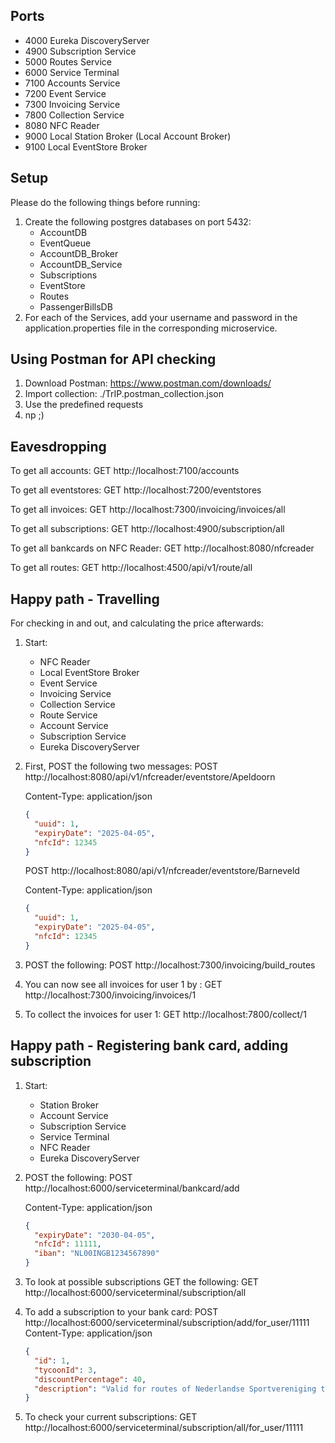 ## Ports

- 4000 Eureka DiscoveryServer
- 4900 Subscription Service
- 5000 Routes Service
- 6000 Service Terminal
- 7100 Accounts Service
- 7200 Event Service
- 7300 Invoicing Service
- 7800 Collection Service
- 8080 NFC Reader
- 9000 Local Station Broker (Local Account Broker)
- 9100 Local EventStore Broker

## Setup

Please do the following things before running:

1. Create the following postgres databases on port 5432:
   - AccountDB
   - EventQueue
   - AccountDB_Broker
   - AccountDB_Service
   - Subscriptions
   - EventStore
   - Routes
   - PassengerBillsDB
2. For each of the Services, add your username and password in the application.properties file in the corresponding microservice.

## Using Postman for API checking

1. Download Postman: https://www.postman.com/downloads/
2. Import collection: ./TrIP.postman_collection.json
3. Use the predefined requests
4. np ;)

## Eavesdropping

To get all accounts: GET http://localhost:7100/accounts

To get all eventstores: GET http://localhost:7200/eventstores

To get all invoices: GET http://localhost:7300/invoicing/invoices/all

To get all subscriptions: GET http://localhost:4900/subscription/all

To get all bankcards on NFC Reader: GET http://localhost:8080/nfcreader

To get all routes: GET http://localhost:4500/api/v1/route/all

## Happy path - Travelling

For checking in and out, and calculating the price afterwards:

1. Start:

   - NFC Reader
   - Local EventStore Broker
   - Event Service
   - Invoicing Service
   - Collection Service
   - Route Service
   - Account Service
   - Subscription Service
   - Eureka DiscoveryServer

2. First, POST the following two messages:
   POST http://localhost:8080/api/v1/nfcreader/eventstore/Apeldoorn

   Content-Type: application/json

   ```json
   {
     "uuid": 1,
     "expiryDate": "2025-04-05",
     "nfcId": 12345
   }
   ```

   POST http://localhost:8080/api/v1/nfcreader/eventstore/Barneveld

   Content-Type: application/json

   ```json
   {
     "uuid": 1,
     "expiryDate": "2025-04-05",
     "nfcId": 12345
   }
   ```

3. POST the following: POST http://localhost:7300/invoicing/build_routes
4. You can now see all invoices for user 1 by : GET http://localhost:7300/invoicing/invoices/1
5. To collect the invoices for user 1: GET http://localhost:7800/collect/1

## Happy path - Registering bank card, adding subscription

1. Start:

   - Station Broker
   - Account Service
   - Subscription Service
   - Service Terminal
   - NFC Reader
   - Eureka DiscoveryServer

2. POST the following:
   POST http://localhost:6000/serviceterminal/bankcard/add

   Content-Type: application/json

   ```json
   {
     "expiryDate": "2030-04-05",
     "nfcId": 11111,
     "iban": "NL00INGB1234567890"
   }
   ```

3. To look at possible subscriptions GET the following: GET http://localhost:6000/serviceterminal/subscription/all
4. To add a subscription to your bank card:
   POST http://localhost:6000/serviceterminal/subscription/add/for_user/11111
   Content-Type: application/json

   ```json
   {
     "id": 1,
     "tycoonId": 3,
     "discountPercentage": 40,
     "description": "Valid for routes of Nederlandse Sportvereniging tycoon, 40% off outside of peak hours"
   }
   ```

5. To check your current subscriptions: GET http://localhost:6000/serviceterminal/subscription/all/for_user/11111
